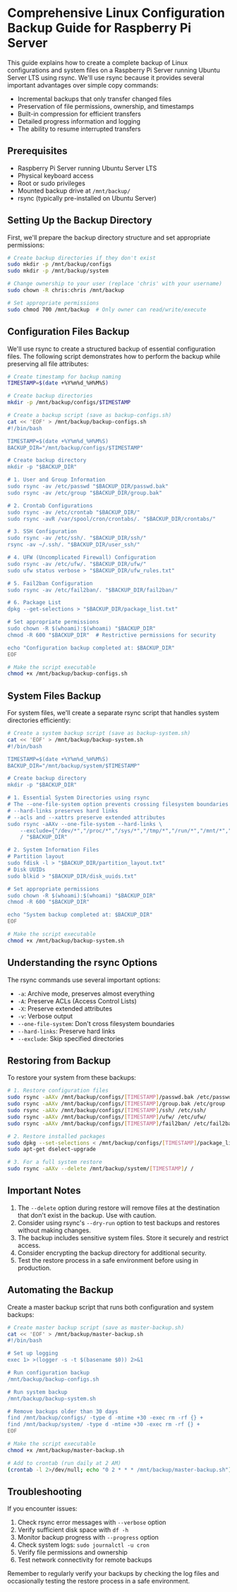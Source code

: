 # Comprehensive Linux Configuration Backup Guide for Raspberry Pi Server

This guide explains how to create a complete backup of Linux configurations and system files on a Raspberry Pi Server running Ubuntu Server LTS using rsync. We'll use rsync because it provides several important advantages over simple copy commands:

- Incremental backups that only transfer changed files
- Preservation of file permissions, ownership, and timestamps
- Built-in compression for efficient transfers
- Detailed progress information and logging
- The ability to resume interrupted transfers

## Prerequisites

- Raspberry Pi Server running Ubuntu Server LTS
- Physical keyboard access
- Root or sudo privileges
- Mounted backup drive at `/mnt/backup/`
- rsync (typically pre-installed on Ubuntu Server)

## Setting Up the Backup Directory

First, we'll prepare the backup directory structure and set appropriate permissions:

```bash
# Create backup directories if they don't exist
sudo mkdir -p /mnt/backup/configs
sudo mkdir -p /mnt/backup/system

# Change ownership to your user (replace 'chris' with your username)
sudo chown -R chris:chris /mnt/backup

# Set appropriate permissions
sudo chmod 700 /mnt/backup  # Only owner can read/write/execute
```

## Configuration Files Backup

We'll use rsync to create a structured backup of essential configuration files. The following script demonstrates how to perform the backup while preserving all file attributes:

```bash
# Create timestamp for backup naming
TIMESTAMP=$(date +%Y%m%d_%H%M%S)

# Create backup directories
mkdir -p /mnt/backup/configs/$TIMESTAMP

# Create a backup script (save as backup-configs.sh)
cat << 'EOF' > /mnt/backup/backup-configs.sh
#!/bin/bash

TIMESTAMP=$(date +%Y%m%d_%H%M%S)
BACKUP_DIR="/mnt/backup/configs/$TIMESTAMP"

# Create backup directory
mkdir -p "$BACKUP_DIR"

# 1. User and Group Information
sudo rsync -av /etc/passwd "$BACKUP_DIR/passwd.bak"
sudo rsync -av /etc/group "$BACKUP_DIR/group.bak"

# 2. Crontab Configurations
sudo rsync -av /etc/crontab "$BACKUP_DIR/"
sudo rsync -avR /var/spool/cron/crontabs/. "$BACKUP_DIR/crontabs/"

# 3. SSH Configuration
sudo rsync -av /etc/ssh/. "$BACKUP_DIR/ssh/"
rsync -av ~/.ssh/. "$BACKUP_DIR/user_ssh/"

# 4. UFW (Uncomplicated Firewall) Configuration
sudo rsync -av /etc/ufw/. "$BACKUP_DIR/ufw/"
sudo ufw status verbose > "$BACKUP_DIR/ufw_rules.txt"

# 5. Fail2ban Configuration
sudo rsync -av /etc/fail2ban/. "$BACKUP_DIR/fail2ban/"

# 6. Package List
dpkg --get-selections > "$BACKUP_DIR/package_list.txt"

# Set appropriate permissions
sudo chown -R $(whoami):$(whoami) "$BACKUP_DIR"
chmod -R 600 "$BACKUP_DIR"  # Restrictive permissions for security

echo "Configuration backup completed at: $BACKUP_DIR"
EOF

# Make the script executable
chmod +x /mnt/backup/backup-configs.sh
```

## System Files Backup

For system files, we'll create a separate rsync script that handles system directories efficiently:

```bash
# Create a system backup script (save as backup-system.sh)
cat << 'EOF' > /mnt/backup/backup-system.sh
#!/bin/bash

TIMESTAMP=$(date +%Y%m%d_%H%M%S)
BACKUP_DIR="/mnt/backup/system/$TIMESTAMP"

# Create backup directory
mkdir -p "$BACKUP_DIR"

# 1. Essential System Directories using rsync
# The --one-file-system option prevents crossing filesystem boundaries
# --hard-links preserves hard links
# --acls and --xattrs preserve extended attributes
sudo rsync -aAXv --one-file-system --hard-links \
    --exclude={"/dev/*","/proc/*","/sys/*","/tmp/*","/run/*","/mnt/*","/media/*","/lost+found"} \
    / "$BACKUP_DIR"

# 2. System Information Files
# Partition layout
sudo fdisk -l > "$BACKUP_DIR/partition_layout.txt"
# Disk UUIDs
sudo blkid > "$BACKUP_DIR/disk_uuids.txt"

# Set appropriate permissions
sudo chown -R $(whoami):$(whoami) "$BACKUP_DIR"
chmod -R 600 "$BACKUP_DIR"

echo "System backup completed at: $BACKUP_DIR"
EOF

# Make the script executable
chmod +x /mnt/backup/backup-system.sh
```

## Understanding the rsync Options

The rsync commands use several important options:

- `-a`: Archive mode, preserves almost everything
- `-A`: Preserve ACLs (Access Control Lists)
- `-X`: Preserve extended attributes
- `-v`: Verbose output
- `--one-file-system`: Don't cross filesystem boundaries
- `--hard-links`: Preserve hard links
- `--exclude`: Skip specified directories

## Restoring from Backup

To restore your system from these backups:

```bash
# 1. Restore configuration files
sudo rsync -aAXv /mnt/backup/configs/[TIMESTAMP]/passwd.bak /etc/passwd
sudo rsync -aAXv /mnt/backup/configs/[TIMESTAMP]/group.bak /etc/group
sudo rsync -aAXv /mnt/backup/configs/[TIMESTAMP]/ssh/ /etc/ssh/
sudo rsync -aAXv /mnt/backup/configs/[TIMESTAMP]/ufw/ /etc/ufw/
sudo rsync -aAXv /mnt/backup/configs/[TIMESTAMP]/fail2ban/ /etc/fail2ban/

# 2. Restore installed packages
sudo dpkg --set-selections < /mnt/backup/configs/[TIMESTAMP]/package_list.txt
sudo apt-get dselect-upgrade

# 3. For a full system restore
sudo rsync -aAXv --delete /mnt/backup/system/[TIMESTAMP]/ /
```

## Important Notes

1. The `--delete` option during restore will remove files at the destination that don't exist in the backup. Use with caution.
2. Consider using rsync's `--dry-run` option to test backups and restores without making changes.
3. The backup includes sensitive system files. Store it securely and restrict access.
4. Consider encrypting the backup directory for additional security.
5. Test the restore process in a safe environment before using in production.

## Automating the Backup

Create a master backup script that runs both configuration and system backups:

```bash
# Create master backup script (save as master-backup.sh)
cat << 'EOF' > /mnt/backup/master-backup.sh
#!/bin/bash

# Set up logging
exec 1> >(logger -s -t $(basename $0)) 2>&1

# Run configuration backup
/mnt/backup/backup-configs.sh

# Run system backup
/mnt/backup/backup-system.sh

# Remove backups older than 30 days
find /mnt/backup/configs/ -type d -mtime +30 -exec rm -rf {} +
find /mnt/backup/system/ -type d -mtime +30 -exec rm -rf {} +
EOF

# Make the script executable
chmod +x /mnt/backup/master-backup.sh

# Add to crontab (run daily at 2 AM)
(crontab -l 2>/dev/null; echo "0 2 * * * /mnt/backup/master-backup.sh") | crontab -
```

## Troubleshooting

If you encounter issues:

1. Check rsync error messages with `--verbose` option
2. Verify sufficient disk space with `df -h`
3. Monitor backup progress with `--progress` option
4. Check system logs: `sudo journalctl -u cron`
5. Verify file permissions and ownership
6. Test network connectivity for remote backups

Remember to regularly verify your backups by checking the log files and occasionally testing the restore process in a safe environment.